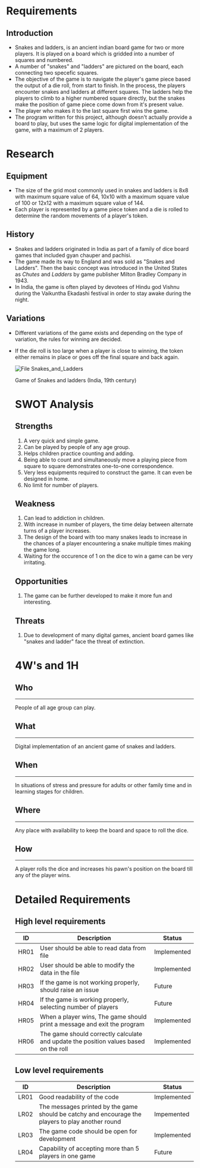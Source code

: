 # **Requirements**
## Introduction
- Snakes and ladders, is an ancient indian board game for two or more players. It is played on a board which is gridded into a number of squares and numbered.
- A number of "snakes" and "ladders" are pictured on the board, each connecting two specefic squares. 
- The objective of the game is to navigate the player's game piece based the output of a die roll, from start to finish. In the process, the players encounter snakes and ladders at different squares. The ladders help the players to climb to a higher numbered square directly, but the snakes make the position of game piece come down from it's present value. 
- The player who makes it to the last square first wins the game.
- The program written for this project, although doesn't actually provide a board to play, but uses the same logic for digital implementation of the game, with a maximum of 2 players.

# **Research**
## Equipment
- The size of the grid most commonly used in snakes and ladders is 8x8 with maximum square value of 64, 10x10 with a maximum square value of 100 or 12x12 with a maximum square value of 144.
- Each player is represented by a game piece token and a die is rolled to determine the random movements of a player's token.
## History
- Snakes and ladders originated in India as part of a family of dice board games that included gyan chauper and pachisi.
- The game made its way to England and was sold as "Snakes and Ladders". Then the basic concept was introduced in the United States as _Chutes_ and _Ladders_  by game publisher Milton Bradley Company in 1943.
- In India, the game is often played by devotees of Hindu god Vishnu during the Vaikuntha Ekadashi festival in order to stay awake during the night.
## Variations
- Different variations of the game exists and depending on the type of variation, the rules for winning are decided.
- If the die roll is too large when a player is close to winning, the token either remains in place or goes off the final square and back again.

   ![File Snakes_and_Ladders](https://user-images.githubusercontent.com/81506807/114445739-0e567180-9bee-11eb-9364-b1cfa7db18bc.jpg)
        
     Game of Snakes and ladders (India, 19th century)
  # SWOT Analysis
  ## Strengths
  1. A very quick and simple game.
  2. Can be played by people of any age group.
  3. Helps children practice counting and adding.
  4. Being able to count and simultaneously move a playing piece from square to square demonstrates one-to-one correspondence.
  5. Very less equipments required to construct the game. It can even be designed in home.
  6. No limit for number of players.
  ## Weakness
  1. Can lead to addiction in children.
  2. With increase in number of players, the time delay between alternate turns of a player increases.
  3. The design of the board with too many snakes leads to increase in the chances of a player encountering a snake multiple times making the game long.
  4. Waiting for the occurence of 1 on the dice to win a game can be very irritating.
  ## Opportunities
  1. The game can be further developed to make it more fun and interesting.
  ## Threats 
  1. Due to development of many digital games, ancient board games like "snakes and ladder" face the threat of extinction.
  # 4W's and 1H
  ## Who
  ---
  People of all age group can play.
  ## What
  ---
  Digital implementation of an ancient game of snakes and ladders.
  ## When
  ---
  In situations of stress and pressure for adults or other family time and in learning stages for children.
  ## Where
  ---
  Any place with availability to keep the board and space to roll the dice.
  ## How
  ---
  A player rolls the dice and increases his pawn's position on the board till any of the player wins.
  # Detailed Requirements
  ## High level requirements
  |  ID|Description|Status|
  |---|---|---|
  | HR01 | User should be able to read data from file | Implemented |
  | HR02 | User should be able to modify the data in the file | Implemented |
  | HR03 | If the game is not working properly, should raise an issue | Future | 
  | HR04 | If the game is working properly, selecting number of players  | Future |
  | HR05 | When a player wins, The game should print a message and exit the program | Implemented |
  | HR06 | The game should correctly calculate and update the position values based on the roll | Implemented |
  ## Low level requirements
  |  ID|Description|Status|
  |---|---|---|
  | LR01 | Good readability of the code | Implemented |
  | LR02 | The messages printed by the game should be catchy and encourage the players to play another round | Impemented|
  | LR03 | The game code should be open for development | Implemented |
  | LR04 | Capability of accepting more than 5 players in one game | Future|   